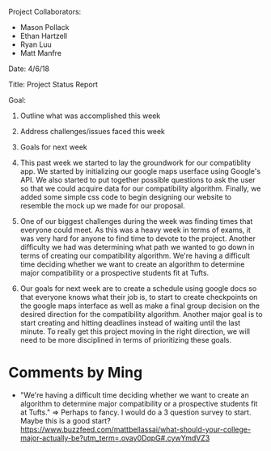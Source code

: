 Project Collaborators: 
- Mason Pollack 
- Ethan Hartzell
- Ryan Luu 
- Matt Manfre 

Date: 4/6/18

Title: Project Status Report 

Goal: 
1) Outline what was accomplished this week
2) Address challenges/issues faced this week 
3) Goals for next week 


1) This past week we started to lay the groundwork for our compatiblity app. 
We started by initializing our google maps userface using Google's API. We also 
started to put together possible questions to ask the user so that we could 
acquire data for our compatibility algorithm. Finally, we added some simple css
code to begin designing our website to resemble the mock up we made for our proposal.

2) One of our biggest challenges during the week was finding times that everyone could 
meet. As this was a heavy week in terms of exams, it was very hard for anyone to find 
time to devote to the project. Another difficulty we had was determining what path we wanted to go down in terms of creating our compatibility algorithm. We're having a difficult time 
deciding whether we want to create an algorithm to determine major compatibility or a 
prospective students fit at Tufts. 

3) Our goals for next week are to create a schedule using google docs so that everyone
knows what their job is, to start to create checkpoints on the google maps interface as 
well as make a final group decision on the desired direction for the compatibility 
algorithm. Another major goal is to start creating and hitting deadlines instead of 
waiting until the last minute. To really get this project moving in the right direction,
we will need to be more disciplined in terms of prioritizing these goals.

# Comments by Ming
* "We're having a difficult time deciding whether we want to create an algorithm to determine major compatibility or a prospective students fit at Tufts." => Perhaps to fancy.  I would do a 3 question survey to start.  Maybe this is a good start? https://www.buzzfeed.com/mattbellassai/what-should-your-college-major-actually-be?utm_term=.ovay0DqpG#.cywYmdVZ3
